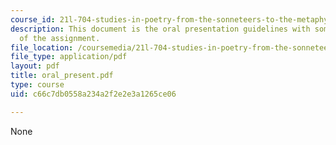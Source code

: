 ```yaml
---
course_id: 21l-704-studies-in-poetry-from-the-sonneteers-to-the-metaphysicals-spring-2006
description: This document is the oral presentation guidelines with some contextualization
  of the assignment.
file_location: /coursemedia/21l-704-studies-in-poetry-from-the-sonneteers-to-the-metaphysicals-spring-2006/c66c7db0558a234a2f2e2e3a1265ce06_oral_present.pdf
file_type: application/pdf
layout: pdf
title: oral_present.pdf
type: course
uid: c66c7db0558a234a2f2e2e3a1265ce06

---
```

None